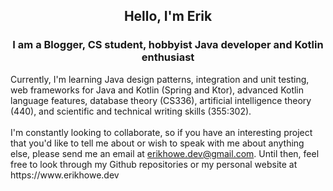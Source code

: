 <div align="center">
  <h2>Hello, I'm Erik</h2>
  <h3>I am a Blogger, CS student, hobbyist Java developer and Kotlin enthusiast</h3>
</div>
Currently, I'm learning Java design patterns, integration and unit testing, web frameworks for Java and Kotlin (Spring and Ktor), advanced Kotlin language features, database theory (CS336), artificial intelligence theory (440), and scientific and technical writing skills (355:302).
</br>
</br>
I'm constantly looking to collaborate, so if you have an interesting project that you'd like to tell me about or wish to speak with me about anything else, please send me an email at <a href="mailto:erikhowe.dev@gmail.com">erikhowe.dev@gmail.com</a>. Until then, feel free to look through my Github repositories or my personal website at https://www.erikhowe.dev
<!---
erikhowe/erikhowe is a ✨ special ✨ repository because its `README.md` (this file) appears on your GitHub profile.
You can click the Preview link to take a look at your changes.
--->
